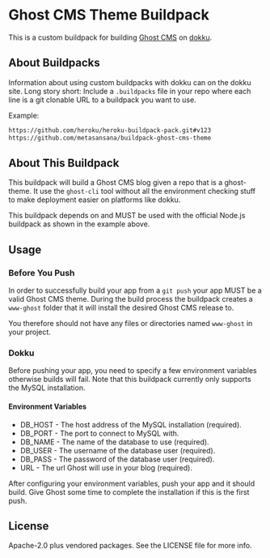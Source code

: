 # Ghost CMS Theme Buildpack

This is a custom buildpack for building [Ghost CMS](https://ghostcms.org) on
[dokku](https://dokku.viewdocs.io).

## About Buildpacks

Information about using custom buildpacks with dokku can on the dokku site.
Long story short: Include a `.buildpacks` file in your repo where each
line is a git clonable URL to a buildpack you want to use.

Example:
```sh
https://github.com/heroku/heroku-buildpack-pack.git#v123
https://github.com/metasansana/buildpack-ghost-cms-theme
```
## About This Buildpack

This buildpack will build a Ghost CMS blog given a repo that is a ghost-theme.
It use the `ghost-cli` tool without all the environment checking stuff to
make deployment easier on platforms like dokku.

This buildpack depends on and MUST be used with the official Node.js buildpack
as shown in the example above.

## Usage

### Before You Push

In order to successfully build your app from a `git push` your app MUST
be a valid Ghost CMS theme. During the build process the buildpack creates a
`www-ghost` folder that it will install the desired Ghost CMS release to.

You therefore should not have any files or directories named `www-ghost` in your
project.

### Dokku

Before pushing your app, you need to specify a few environment variables
otherwise builds will fail. Note that this buildpack currently only supports
the MySQL installation.

#### Environment Variables

* DB_HOST - The host address of the MySQL installation (required).
* DB_PORT - The port to connect to MySQL with.
* DB_NAME - The name of the database to use (required).
* DB_USER - The username of the database user (required).
* DB_PASS - The password of the database user (required).
* URL     - The url Ghost will use in your blog (required).

After configuring your environment variables, push your app and it should
build. Give Ghost some time to complete the installation if this is the first
push.

## License

Apache-2.0 plus vendored packages. See the LICENSE file for more info.

